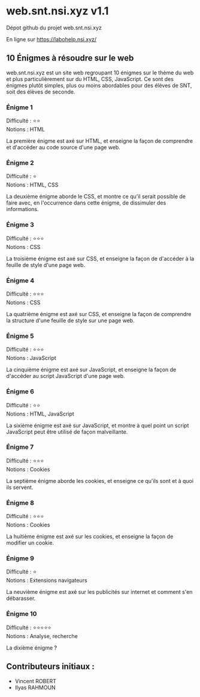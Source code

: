 # web.snt.nsi.xyz v1.1

Dépot github du projet web.snt.nsi.xyz

En ligne sur https://labohelp.nsi.xyz/

## 10 Énigmes à résoudre sur le web

web.snt.nsi.xyz est un site web regroupant 10 énigmes sur le thème du web et plus particulièrement sur du HTML, CSS, JavaScript. Ce sont des énigmes plutôt simples, plus ou moins abordables pour des élèves de SNT, soit des élèves de seconde.

### Énigme 1

Difficulté : ⭐⭐<br>
Notions : HTML

La première énigme est axé sur HTML, et enseigne la façon de comprendre et d'accéder au code source d'une page web.

### Énigme 2

Difficulté : ⭐<br>
Notions : HTML, CSS

La deuxième énigme aborde le CSS, et montre ce qu'il serait possible de faire avec, en l'occurrence dans cette énigme, de dissimuler des informations.

### Énigme 3

Difficulté : ⭐⭐⭐<br>
Notions : CSS

La troisième énigme est axé sur CSS, et enseigne la façon de d'accéder à la feuille de style d'une page web.

### Énigme 4

Difficulté : ⭐⭐⭐<br>
Notions : CSS

La quatrième énigme est axé sur CSS, et enseigne la façon de comprendre la structure d'une feuille de style sur une page web.

### Énigme 5

Difficulté : ⭐⭐⭐<br>
Notions : JavaScript

La cinquième énigme est axé sur JavaScript, et enseigne la façon de d'accéder au script JavaScript d'une page web.

### Énigme 6

Difficulté : ⭐⭐<br>
Notions : HTML, JavaScript

La sixième énigme est axé sur JavaScript, et montre à quel point un script JavaScript peut être utilisé de façon malveillante.

### Énigme 7

Difficulté : ⭐⭐⭐<br>
Notions : Cookies

La septième énigme aborde les cookies, et enseigne ce qu'ils sont et à quoi ils servent.

### Énigme 8

Difficulté : ⭐⭐⭐<br>
Notions : Cookies

La huitième énigme est axé sur les cookies, et enseigne la façon de modifier un cookie.

### Énigme 9

Difficulté : ⭐<br>
Notions : Extensions navigateurs

La neuvième énigme est axé sur les publicités sur internet et comment s'en débarasser.

### Énigme 10

Difficulté : ⭐⭐⭐⭐⭐<br>
Notions : Analyse, recherche

La dixième énigme ?

## Contributeurs initiaux :
- Vincent ROBERT
- Ilyas RAHMOUN